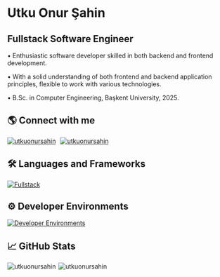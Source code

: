 # Utku Onur Şahin
## **Fullstack Software Engineer**

• Enthusiastic software developer skilled in both backend and frontend development.

• With a solid understanding of both frontend and backend application principles, flexible to work with various technologies.

• B.Sc. in Computer Engineering, Başkent University, 2025.

## 🌎 Connect with me
<div style="display: flex; gap: 10px">
<a href="https://mail.google.com/mail/?view=cm&to=sahinutkuonur@gmail.com" target="blank">
    <img src="https://skillicons.dev/icons?i=gmail" alt="utkuonursahin"/>
</a>
<a href="https://linkedin.com/in/utku-onur-sahin" target="blank">
     <img src="https://skillicons.dev/icons?i=linkedin" alt="utkuonursahin"/>
</a>
</div>

## 🛠 Languages and Frameworks
[![Fullstack](https://skillicons.dev/icons?i=java,spring,postgres,mongo,nodejs,js,ts,react,next,angular,tailwind,sass&perline=6)](https://skillicons.dev)

## ⚙ Developer Environments
[![Developer Environments](https://skillicons.dev/icons?i=git,docker,postman,idea,webstorm,figma,aws,gcp,vercel,netlify&perline=5)](https://skillicons.dev)

## 📈 GitHub Stats
<div style="display: flex;">
    <img align="left" src="https://github-readme-stats.vercel.app/api?username=utkuonursahin&show_icons=true&theme=dark&count_private=true&rank_icon=github" alt="utkuonursahin"/>
    <img align="right" src="https://github-readme-stats.vercel.app/api/top-langs/?username=utkuonursahin&layout=compact&theme=dark" alt="utkuonursahin"/> 
</div>
